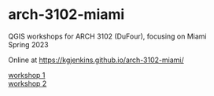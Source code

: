 # arch-3102-miami
QGIS workshops for ARCH 3102 (DuFour), focusing on Miami \
Spring 2023

Online at https://kgjenkins.github.io/arch-3102-miami/

[workshop 1](workshop1)  
[workshop 2](workshop2)
